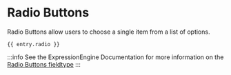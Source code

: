 # Radio Buttons

Radio Buttons allow users to choose a single item from a list of options.

```
{{ entry.radio }}
```


:::info
See the ExpressionEngine Documentation for more information on the [Radio Buttons fieldtype](https://docs.expressionengine.com/latest/fieldtypes/radio-buttons.html)
:::